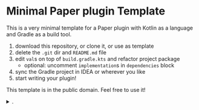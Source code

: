 # Minimal Paper plugin Template

This is a very minimal template for a Paper plugin with Kotlin as a language and Gradle as a build tool.

1. download this repository, or clone it, or use as template
2. delete the `.git` dir and `README.md` file
3. edit `val`s on top of `build.gradle.kts` and refactor project package
    - optional: uncomment `implementation`s in `dependencies` block
4. sync the Gradle project in IDEA or wherever you like
5. start writing your plugin!

This template is in the public domain. Feel free to use it!

<details>
<summary>.</summary>

```
 This is free and unencumbered software released into the public domain.

 Anyone is free to copy, modify, publish, use, compile, sell, or
 distribute this software, either in source code form or as a compiled
 binary, for any purpose, commercial or non-commercial, and by any
 means.

 In jurisdictions that recognize copyright laws, the author or authors
 of this software dedicate any and all copyright interest in the
 software to the public domain. We make this dedication for the benefit
 of the public at large and to the detriment of our heirs and
 successors. We intend this dedication to be an overt act of
 relinquishment in perpetuity of all present and future rights to this
 software under copyright law.

 THE SOFTWARE IS PROVIDED "AS IS", WITHOUT WARRANTY OF ANY KIND,
 EXPRESS OR IMPLIED, INCLUDING BUT NOT LIMITED TO THE WARRANTIES OF
 MERCHANTABILITY, FITNESS FOR A PARTICULAR PURPOSE AND NONINFRINGEMENT.
 IN NO EVENT SHALL THE AUTHORS BE LIABLE FOR ANY CLAIM, DAMAGES OR
 OTHER LIABILITY, WHETHER IN AN ACTION OF CONTRACT, TORT OR OTHERWISE,
 ARISING FROM, OUT OF OR IN CONNECTION WITH THE SOFTWARE OR THE USE OR
 OTHER DEALINGS IN THE SOFTWARE.

 For more information, please refer to <http://unlicense.org/>
```

</details>